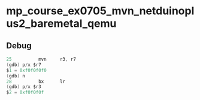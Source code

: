 # mp_course_ex0705_mvn_netduinoplus2_baremetal_qemu

## Debug

```as
25          mvn     r3, r7
(gdb) p/x $r7
$1 = 0xf0f0f0f0
(gdb) n
28          bx      lr
(gdb) p/x $r3
$2 = 0xf0f0f0f
```
